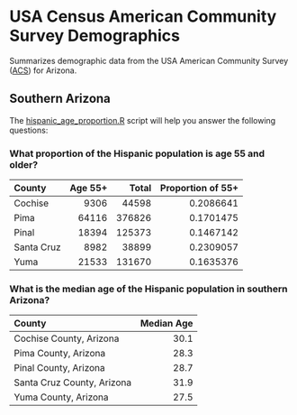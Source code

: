 # USA Census American Community Survey Demographics


Summarizes demographic data from the USA American Community Survey ([ACS](https://www.census.gov/programs-surveys/acs/)) for Arizona.


## Southern Arizona


The [hispanic_age_proportion.R](scripts/hispanic_age_proportion.R) script will help you answer the following questions:


### What proportion of the Hispanic population is age 55 and older?


|County     | Age 55+|  Total|  Proportion of 55+|
|:----------|-------:|------:|---------:|
|Cochise    |    9306|  44598| 0.2086641|
|Pima       |   64116| 376826| 0.1701475|
|Pinal      |   18394| 125373| 0.1467142|
|Santa Cruz |    8982|  38899| 0.2309057|
|Yuma       |   21533| 131670| 0.1635376|


### What is the median age of the Hispanic population in southern Arizona?


|County                     | Median Age|
|:--------------------------|----------:|
|Cochise County, Arizona    |       30.1|
|Pima County, Arizona       |       28.3|
|Pinal County, Arizona      |       28.7|
|Santa Cruz County, Arizona |       31.9|
|Yuma County, Arizona       |       27.5|